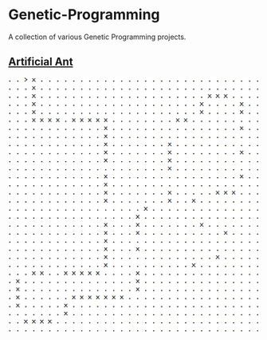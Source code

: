 # Genetic-Programming
A collection of various Genetic Programming projects.

## [Artificial Ant](https://github.com/karolisjan/Genetic-Programming/tree/master/artificial_ant)
<p align="center">
  <img src="https://github.com/karolisjan/Genetic-Programming/blob/master/artificial_ant/ant.gif" alt="Artificial Ant" width="512" height="512"></img>
</p>
